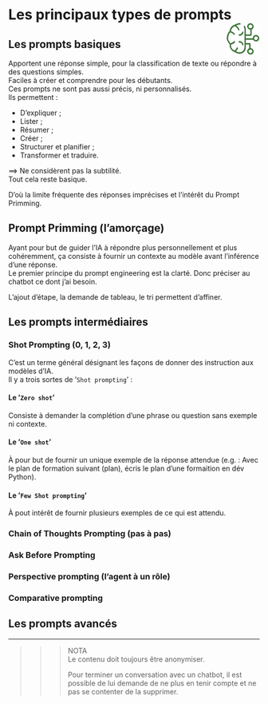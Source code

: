 # **Les principaux types de prompts** <a href="../"><img src="https://github.com/MiKL5/BI/raw/master/assets/bi.svg" alt="Les intelligences artificielles" align="right" height="64px"></a></h1>

## Les prompts basiques
Apportent une réponse simple, pour la classification de texte ou répondre à des questions simples.  
Faciles à créer et comprendre pour les débutants.  
Ces prompts ne sont pas aussi précis, ni personnalisés.  
Ils permettent :
* D’expliquer ;
* Lister ;
* Résumer ;
* Créer ;
* Structurer et planifier ;
* Transformer et traduire.

⟹ Ne considèrent pas la subtilité.  
Tout cela reste basique.

D’où la limite fréquente des réponses imprécises et l’intérêt du Prompt Primming.
## **Prompt Primming (l’amorçage)**
Ayant pour but de guider l’IA à répondre plus personnellement et plus cohéremment, ça consiste à fournir un contexte au modèle avant l’inférence d’une réponse.  
Le premier principe du prompt engineering est la clarté. Donc préciser au chatbot ce dont j’ai besoin.

L’ajout d’étape, la demande de tableau, le tri permettent d’affiner.
## **Les prompts intermédiaires**
### **Shot Prompting (0, 1, 2, 3)**
C’est un terme général désignant les façons de donner des instruction aux modèles d’IA.  
Il y a trois sortes de ’`Shot prompting`’ :
#### **Le ’`Zero shot`’**
Consiste à demander la complétion d’une phrase ou question sans exemple ni contexte.
#### **Le ’`One shot`’**
À pour but de fournir un unique exemple de la réponse attendue (e.g. : Avec le plan de formation suivant (plan), écris le plan d’une formaition en dév Python).
#### **Le ’`Few Shot prompting`’**
À pout intérêt de fournir plusieurs exemples de ce qui est attendu.
### **Chain of Thoughts Prompting (pas à pas)**

### **Ask Before Prompting**

### **Perspective prompting (l’agent à un rôle)**

### **Comparative prompting**

## **Les prompts avancés**
___
>>> NOTA  
Le contenu doit toujours être anonymiser.
>>>
>>> Pour terminer un conversation avec un chatbot, il est possible de lui demande de ne plus en tenir compte et ne pas se contenter de la supprimer.